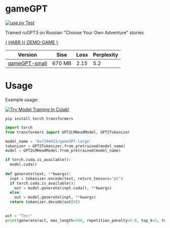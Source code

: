 # gameGPT
[![use.py Test](https://github.com/0x7o/gameGPT/actions/workflows/use_test.yml/badge.svg)](https://github.com/0x7o/gameGPT/actions/workflows/use_test.yml)

Trained ruGPT3 on Russian "Choose Your Own Adventure" stories

[{ HABR }](https://habr.com/ru/post/599715/)[{ DEMO-GAME }](https://gamio.ru)

Version  | Sise | Loss | Perplexity |
--- | --- | --- | --- |
[gameGPT-small](https://huggingface.co/0x7194633/gameGPT-small) | 670 MB | 2.15 | 5.2 |

# Usage
Example usage:

[![Try Model Training In Colab!](https://colab.research.google.com/assets/colab-badge.svg)](https://colab.research.google.com/github/0x7o/text2keywords/blob/main/example/keyT5_use.ipynb)

```
pip install torch transformers
```

```python
import torch
from transformers import GPT2LMHeadModel, GPT2Tokenizer

model_name = '0x7194633/gameGPT-large'
tokenizer = GPT2Tokenizer.from_pretrained(model_name)
model = GPT2LMHeadModel.from_pretrained(model_name)

if torch.cuda.is_available():
  model.cuda()
  
def generate(text, **kwargs):
  inpt = tokenizer.encode(text, return_tensors="pt")
  if torch.cuda.is_available():
    out = model.generate(inpt.cuda(), **kwargs)
  else:
    out = model.generate(inpt, **kwargs)
  return tokenizer.decode(out[0])
  

act = "Тест"
print(generate(act, max_length=500, repetition_penalty=5.0, top_k=5, top_p=0.95, temperature=0.9))
```
